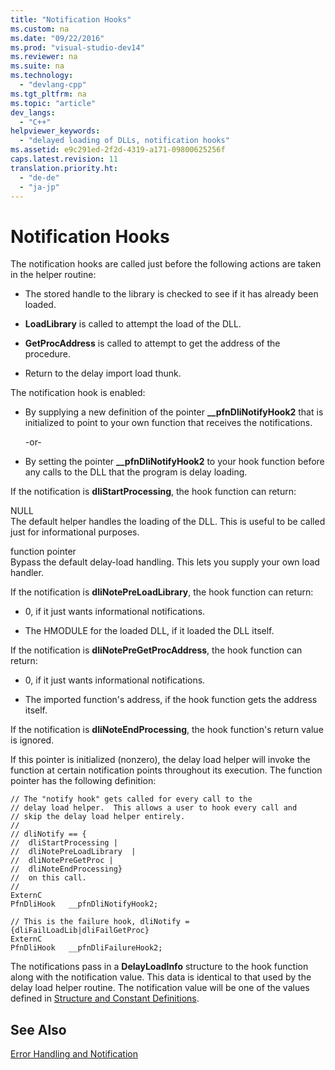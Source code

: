 ```yaml
---
title: "Notification Hooks"
ms.custom: na
ms.date: "09/22/2016"
ms.prod: "visual-studio-dev14"
ms.reviewer: na
ms.suite: na
ms.technology: 
  - "devlang-cpp"
ms.tgt_pltfrm: na
ms.topic: "article"
dev_langs: 
  - "C++"
helpviewer_keywords: 
  - "delayed loading of DLLs, notification hooks"
ms.assetid: e9c291ed-2f2d-4319-a171-09800625256f
caps.latest.revision: 11
translation.priority.ht: 
  - "de-de"
  - "ja-jp"
---
```

# Notification Hooks
The notification hooks are called just before the following actions are taken in the helper routine:  
  
-   The stored handle to the library is checked to see if it has already been loaded.  
  
-   **LoadLibrary** is called to attempt the load of the DLL.  
  
-   **GetProcAddress** is called to attempt to get the address of the procedure.  
  
-   Return to the delay import load thunk.  
  
 The notification hook is enabled:  
  
-   By supplying a new definition of the pointer **__pfnDliNotifyHook2** that is initialized to point to your own function that receives the notifications.  
  
     -or-  
  
-   By setting the pointer **__pfnDliNotifyHook2** to your hook function before any calls to the DLL that the program is delay loading.  
  
 If the notification is **dliStartProcessing**, the hook function can return:  
  
 NULL  
 The default helper handles the loading of the DLL. This is useful to be called just for informational purposes.  
  
 function pointer  
 Bypass the default delay-load handling. This lets you supply your own load handler.  
  
 If the notification is **dliNotePreLoadLibrary**, the hook function can return:  
  
-   0, if it just wants informational notifications.  
  
-   The HMODULE for the loaded DLL, if it loaded the DLL itself.  
  
 If the notification is **dliNotePreGetProcAddress**, the hook function can return:  
  
-   0, if it just wants informational notifications.  
  
-   The imported function's address, if the hook function gets the address itself.  
  
 If the notification is **dliNoteEndProcessing**, the hook function's return value is ignored.  
  
 If this pointer is initialized (nonzero), the delay load helper will invoke the function at certain notification points throughout its execution. The function pointer has the following definition:  
  
```  
// The "notify hook" gets called for every call to the  
// delay load helper.  This allows a user to hook every call and  
// skip the delay load helper entirely.  
//  
// dliNotify == {  
//  dliStartProcessing |  
//  dliNotePreLoadLibrary  |  
//  dliNotePreGetProc |  
//  dliNoteEndProcessing}  
//  on this call.  
//  
ExternC  
PfnDliHook   __pfnDliNotifyHook2;  
  
// This is the failure hook, dliNotify = {dliFailLoadLib|dliFailGetProc}  
ExternC  
PfnDliHook   __pfnDliFailureHook2;  
```  
  
 The notifications pass in a **DelayLoadInfo** structure to the hook function along with the notification value. This data is identical to that used by the delay load helper routine. The notification value will be one of the values defined in [Structure and Constant Definitions](../VS_csharp/structure-and-constant-definitions.md).  
  
## See Also  
 [Error Handling and Notification](../VS_csharp/error-handling-and-notification.md)